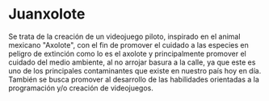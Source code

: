 # Juanxolote
Se trata de la creación de un videojuego piloto, inspirado en el animal mexicano "Axolote", con el fin de promover el cuidado a las especies en peligro de extinción como lo es el axolote y principalmente promover el cuidado del medio ambiente, al no arrojar basura a la calle, ya que este es uno de los principales contaminantes que existe en nuestro país hoy en día. También se busca promover al desarrollo de las habilidades orientadas a la programación y/o creación de videojuegos.
